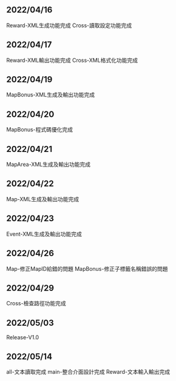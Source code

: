 ## 2022/04/16

Reward-XML生成功能完成
Cross-讀取設定功能完成

## 2022/04/17

Reward-XML輸出功能完成
Cross-XML格式化功能完成

## 2022/04/19

MapBonus-XML生成及輸出功能完成

## 2022/04/20

MapBonus-程式碼優化完成

## 2022/04/21

MapArea-XML生成及輸出功能完成

## 2022/04/22

Map-XML生成及輸出功能完成

## 2022/04/23

Event-XML生成及輸出功能完成

## 2022/04/26

Map-修正MapID給錯的問題
MapBonus-修正子標籤名稱錯誤的問題

## 2022/04/29

Cross-檢查路徑功能完成

## 2022/05/03

Release-V1.0

## 2022/05/14

all-文本讀取完成
main-整合介面設計完成
Reward-文本輸入輸出完成